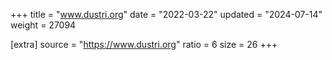+++
title = "www.dustri.org"
date = "2022-03-22"
updated = "2024-07-14"
weight = 27094

[extra]
source = "https://www.dustri.org"
ratio = 6
size = 26
+++
